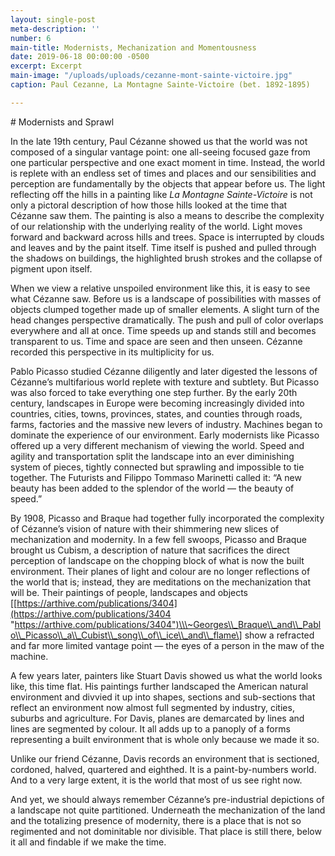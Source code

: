 ```yaml
---
layout: single-post
meta-description: ''
number: 6
main-title: Modernists, Mechanization and Momentousness
date: 2019-06-18 00:00:00 -0500
excerpt: Excerpt
main-image: "/uploads/uploads/cezanne-mont-sainte-victoire.jpg"
caption: Paul Cezanne, La Montagne Sainte-Victoire (bet. 1892-1895)

---
```

\# Modernists and Sprawl

In the late 19th century, Paul Cézanne showed us that the world was not composed of a singular vantage point: one all-seeing focused gaze from one particular perspective and one exact moment in time. Instead, the world is replete with an endless set of times and places and our sensibilities and perception are fundamentally by the objects that appear before us. The light reflecting off the hills in a painting like _La Montagne Sainte-Victoire_ is not only a pictoral description of how those hills looked at the time that Cézanne saw them. The painting is also a means to describe the complexity of our relationship with the underlying reality of the world. Light moves forward and backward across hills and trees. Space is interrupted by clouds and leaves and by the paint itself. Time itself is pushed and pulled through the shadows on buildings, the highlighted brush strokes and the collapse of pigment upon itself.

When we view a relative unspoiled environment like this, it is easy to see what Cézanne saw. Before us is a landscape of possibilities with masses of objects clumped together made up of smaller elements. A slight turn of the head changes perspective dramatically. The push and pull of color overlaps everywhere and all at once. Time speeds up and stands still and becomes transparent to us. Time and space are seen and then unseen.  Cézanne recorded this perspective in its multiplicity for us.

Pablo Picasso studied Cézanne diligently and later digested the lessons of Cézanne’s multifarious world replete with texture and subtlety. But Picasso was also forced to take everything one step further. By the early 20th century, landscapes in Europe were becoming increasingly divided into countries, cities, towns, provinces, states, and counties through roads, farms, factories and the massive new levers of industry. Machines began to dominate the experience of our environment. Early modernists like Picasso offered up a very different mechanism of viewing the world. Speed and agility and transportation split the landscape into an ever diminishing system of pieces, tightly connected but sprawling and impossible to tie together. The Futurists and Filippo Tommaso Marinetti called it: “A new beauty has been added to the splendor of the world — the beauty of speed.”

By 1908, Picasso and Braque had together fully incorporated the complexity of Cézanne’s vision of nature with their shimmering  new slices of mechanization and modernity. In a few fell swoops, Picasso and Braque brought us Cubism, a description of nature that sacrifices the direct perception of landscape on the chopping block of what is now the built environment. Their planes of light and colour are no longer reflections of the world that is; instead, they are meditations on the mechanization that will be. Their paintings of people, landscapes and objects \[[https://arthive.com/publications/3404](https://arthive.com/publications/3404 "https://arthive.com/publications/3404")\\\~Georges\\_Braque\\_and\\_Pablo\\_Picasso\\_a\\_Cubist\\_song\\_of\\_ice\\_and\\_flame\] show a refracted and far more limited vantage point — the eyes of a person in the maw of the machine.

A few years later, painters like Stuart Davis showed us what the world looks like, this time flat. His paintings further landscaped the American natural environment and divvied it up into shapes, sections and sub-sections that reflect an environment now almost full segmented by industry, cities, suburbs and agriculture. For Davis, planes are demarcated by lines and lines are segmented by colour. It all adds up to a panoply of a forms representing a built environment that is whole only because we made it so.

Unlike our friend Cézanne, Davis records an environment that is sectioned, cordoned, halved, quartered and eighthed. It is a paint-by-numbers world. And to a very large extent, it is the world that most of us see right now.

And yet, we should always remember Cézanne’s pre-industrial depictions of a landscape not quite partitioned. Underneath the mechanization of the land and the totalizing presence of modernity, there is a place that is not so regimented and not dominitable nor divisible. That place is still there, below it all and findable if we make the time.